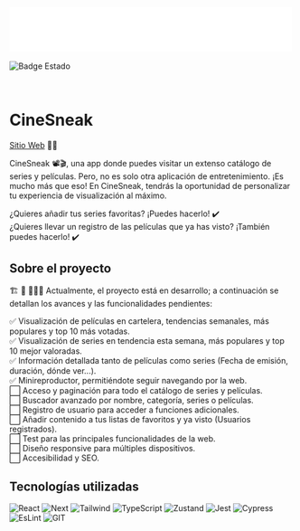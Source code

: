 
<img src="./docs/logo.png" width="500"/>

<br/>

![Badge Estado](https://img.shields.io/badge/ESTADO-En_Desarrollo-orange)

<br/>

# CineSneak

[Sitio Web](https://cinesneak.vercel.app/) 🔗🌐

CineSneak 📽️🎬, una app donde puedes visitar un extenso catálogo de series y películas. Pero, no es solo otra aplicación de entretenimiento. 
¡Es mucho más que eso! En CineSneak, tendrás la oportunidad de personalizar tu experiencia de visualización al máximo.

¿Quieres añadir tus series favoritas? ¡Puedes hacerlo! ✔️  
¿Quieres llevar un registro de las películas que ya has visto? ¡También puedes hacerlo! ✔️

## Sobre el proyecto

🏗️ 🚧 👷🏻‍♀️ Actualmente, el proyecto está en desarrollo; a continuación se detallan los avances y las funcionalidades pendientes:

✅ Visualización de películas en cartelera, tendencias semanales, más populares y top 10 más votadas.  
✅ Visualización de series en tendencia esta semana, más populares y top 10 mejor valoradas.  
✅ Información detallada tanto de películas como series (Fecha de emisión, duración, dónde ver...).  
✅ Minireproductor, permitiéndote seguir navegando por la web.  
⬜ Acceso y paginación para todo el catálogo de series y películas.  
⬜ Buscador avanzado por nombre, categoría, series o películas.  
⬜ Registro de usuario para acceder a funciones adicionales.  
⬜ Añadir contenido a tus listas de favoritos y ya visto (Usuarios registrados).  
⬜ Test para las principales funcionalidades de la web.  
⬜ Diseño responsive para múltiples dispositivos.  
⬜ Accesibilidad y SEO.

## Tecnologías utilizadas
![React](https://img.shields.io/badge/React-61DAFB.svg?style=for-the-badge&logo=React&logoColor=black)
![Next](https://img.shields.io/badge/Next.js-000000.svg?style=for-the-badge&logo=nextdotjs&logoColor=white)
![Tailwind](https://img.shields.io/badge/Tailwind%20CSS-06B6D4.svg?style=for-the-badge&logo=Tailwind-CSS&logoColor=white)
![TypeScript](https://img.shields.io/badge/TypeScript-3178C6.svg?style=for-the-badge&logo=TypeScript&logoColor=white)
![Zustand](https://img.shields.io/badge/zustand-%2320232a.svg?style=for-the-badge&logo=redux&logoColor=%2361DAFB)
![Jest](https://img.shields.io/badge/Jest-C21325.svg?style=for-the-badge&logo=Jest&logoColor=white)
![Cypress](https://img.shields.io/badge/Cypress-69D3A7.svg?style=for-the-badge&logo=Cypress&logoColor=white)
![EsLint](https://img.shields.io/badge/ESLint-4B32C3.svg?style=for-the-badge&logo=ESLint&logoColor=white)
![GIT](https://img.shields.io/badge/Git-F05032.svg?style=for-the-badge&logo=Git&logoColor=white)